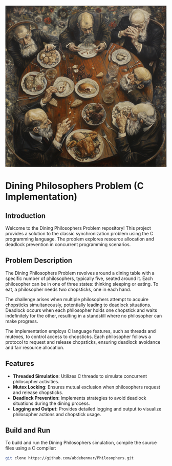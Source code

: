 ![Alt text](.img/philo.png)

# Dining Philosophers Problem (C Implementation)

## Introduction

Welcome to the Dining Philosophers Problem repository! This project provides a solution to the classic synchronization problem using the C programming language. The problem explores resource allocation and deadlock prevention in concurrent programming scenarios.

## Problem Description

The Dining Philosophers Problem revolves around a dining table with a specific number of philosophers, typically five, seated around it. Each philosopher can be in one of three states: thinking sleeping or eating. To eat, a philosopher needs two chopsticks, one in each hand.

The challenge arises when multiple philosophers attempt to acquire chopsticks simultaneously, potentially leading to deadlock situations. Deadlock occurs when each philosopher holds one chopstick and waits indefinitely for the other, resulting in a standstill where no philosopher can make progress.

The implementation employs C language features, such as threads and mutexes, to control access to chopsticks. Each philosopher follows a protocol to request and release chopsticks, ensuring deadlock avoidance and fair resource allocation.

## Features

- **Threaded Simulation**: Utilizes C threads to simulate concurrent philosopher activities.
- **Mutex Locking**: Ensures mutual exclusion when philosophers request and release chopsticks.
- **Deadlock Prevention**: Implements strategies to avoid deadlock situations during the dining process.
- **Logging and Output**: Provides detailed logging and output to visualize philosopher actions and chopstick usage.

## Build and Run

To build and run the Dining Philosophers simulation, compile the source files using a C compiler:

```bash
git clone https://github.com/abdebennar/Philosophers.git
